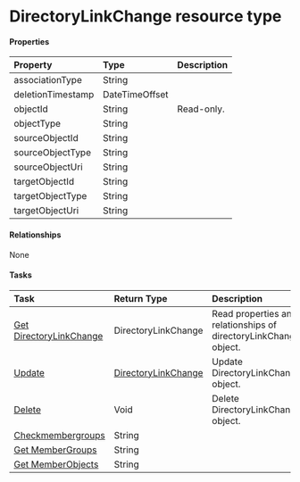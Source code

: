 # DirectoryLinkChange resource type



#### Properties
| Property	   | Type	|Description|
|:---------------|:--------|:----------|
|associationType|String||
|deletionTimestamp|DateTimeOffset||
|objectId|String| Read-only.|
|objectType|String||
|sourceObjectId|String||
|sourceObjectType|String||
|sourceObjectUri|String||
|targetObjectId|String||
|targetObjectType|String||
|targetObjectUri|String||

#### Relationships
None


#### Tasks

| Task		   | Return Type	|Description|
|:---------------|:--------|:----------|
|[Get DirectoryLinkChange](../api/directorylinkchange_get.md) | DirectoryLinkChange |Read properties and relationships of directoryLinkChange object.|
|[Update](../api/directorylinkchange_update.md) | [DirectoryLinkChange](directorylinkchange.md)	|Update DirectoryLinkChange object. |
|[Delete](../api/directorylinkchange_delete.md) | Void	|Delete DirectoryLinkChange object. |
|[Checkmembergroups](../api/directorylinkchange_checkmembergroups.md)|String||
|[Get MemberGroups](../api/directorylinkchange_getmembergroups.md)|String||
|[Get MemberObjects](../api/directorylinkchange_getmemberobjects.md)|String||
